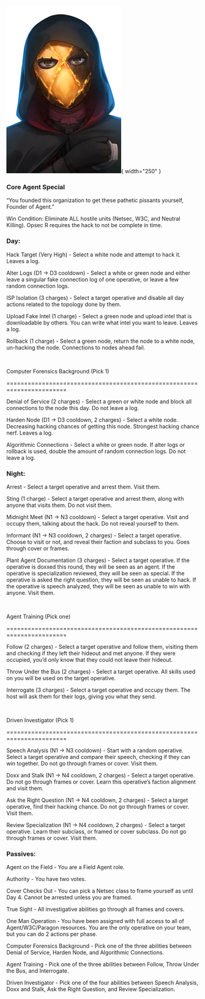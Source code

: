 ![founderofagent.png](Images/founderofagent.png){ width="250" }

### **Core Agent Special**

“You founded this organization to get these pathetic pissants yourself, Founder of Agent.”

Win Condition: Eliminate ALL hostile units (Netsec, W3C, and Neutral Killing). Opsec R requires the hack to not be complete in time.

### **Day:**

Hack Target (Very High) - Select a white node and attempt to hack it. Leaves a log.

Alter Logs (D1 -> D3 cooldown) - Select a white or green node and either leave a singular fake connection log of one operative, or leave a few random connection logs.

ISP Isolation (3 charges) - Select a target operative and disable all day actions related to the topology done by them.

Upload Fake Intel (1 charge) - Select a green node and upload intel that is downloadable by others. You can write what intel you want to leave. Leaves a log.

Rollback (1 charge) - Select a green node, return the node to a white node, un-hacking the node. Connections to nodes ahead fail.

<br>

Computer Forensics Background (Pick 1)

=======================================================================

Denial of Service (2 charges) - Select a green or white node and block all connections to the node this day. Do not leave a log.

Harden Node (D1 -> D3 cooldown, 2 charges) - Select a white node. Decreasing hacking chances of getting this node. Strongest hacking chance nerf. Leaves a log.

Algorithmic Connections - Select a white or green node. If alter logs or rollback is used, double the amount of random connection logs. Do not leave a log.

### **Night:**

Arrest - Select a target operative and arrest them. Visit them.

Sting (1 charge) - Select a target operative and arrest them, along with anyone that visits them. Do not visit them.

Midnight Meet (N1 -> N3 cooldown) - Select a target operative. Visit and occupy them, talking about the hack. Do not reveal yourself to them.

Informant (N1 -> N3 cooldown, 2 charges) - Select a target operative. Choose to visit or not, and reveal their faction and subclass to you. Goes through cover or frames.

Plant Agent Documentation (3 charges) - Select a target operative. If the operative is doxxed this round, they will be seen as an agent. If the operative is specialization reviewed, they will be seen as special. If the operative is asked the right question, they will be seen as unable to hack. If the operative is speech analyzed, they will be seen as unable to win with anyone. Visit them.

<br>

Agent Training (Pick one)

=======================================================================

Follow (2 charges) - Select a target operative and follow them, visiting them and checking if they left their hideout and met anyone. If they were occupied, you’d only know that they could not leave their hideout.

Throw Under the Bus (2 charges) - Select a target operative. All skills used on you will be used on the target operative.

Interrogate (3 charges) - Select a target operative and occupy them. The host will ask them for their logs, giving you what they send.

<br>

Driven Investigator (Pick 1)

=======================================================================

Speech Analysis (N1 -> N3 cooldown) - Start with a random operative. Select a target operative and compare their speech, checking if they can win together. Do not go through frames or cover. Visit them.

Doxx and Stalk (N1 -> N4 cooldown, 2 charges) - Select a target operative. Do not go through frames or cover. Learn this operative’s faction alignment and visit them.

Ask the Right Question (N1 -> N4 cooldown, 2 charges) - Select a target operative, find their hacking chance. Do not go through frames or cover. Visit them.

Review Specialization (N1 -> N4 cooldown, 2 charges) - Select a target operative. Learn their subclass, or framed or cover subclass. Do not go through frames or cover. Visit them.

### **Passives:**

Agent on the Field - You are a Field Agent role.

Authority - You have two votes.

Cover Checks Out - You can pick a Netsec class to frame yourself as until Day 4. Cannot be arrested unless you are framed.

True Sight - All investigative abilities go through all frames and covers.

One Man Operation - You have been assigned with full access to all of Agent/W3C/Paragon resources. You are the only operative on your team, but you can do 2 actions per phase.

Computer Forensics Background - Pick one of the three abilities between Denial of Service, Harden Node, and Algorithmic Connections.

Agent Training - Pick one of the three abilities between Follow, Throw Under the Bus, and Interrogate.

Driven Investigator - Pick one of the four abilities between Speech Analysis, Doxx and Stalk, Ask the Right Question, and Review Specialization.